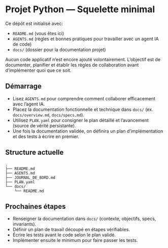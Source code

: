# Projet Python — Squelette minimal

Ce dépôt est initialisé avec:
- `README.md` (vous êtes ici)
- `AGENTS.md` (règles et bonnes pratiques pour travailler avec un agent IA de code)
- `docs/` (dossier pour la documentation projet)

Aucun code applicatif n’est encore ajouté volontairement. L’objectif est de documenter, planifier et établir les règles de collaboration avant d’implémenter quoi que ce soit.

## Démarrage
- Lisez `AGENTS.md` pour comprendre comment collaborer efficacement avec l’agent IA.
- Placez la documentation fonctionnelle et technique dans `docs/` (ex. `docs/overview.md`, `docs/specs.md`).
- Utilisez `PLAN.yaml` pour consigner le plan détaillé et l’avancement (source de vérité persistante).
- Une fois la documentation validée, on définira un plan d’implémentation et des tests à écrire en premier.

## Structure actuelle

```
.
├── README.md
├── AGENTS.md
├── JOURNAL_DE_BORD.md
├── PLAN.yaml
└── docs/
    └── README.md
```

## Prochaines étapes
- Renseigner la documentation dans `docs/` (contexte, objectifs, specs, invariants).
- Définir un plan de travail découpé en étapes vérifiables.
- Écrire les tests avant le code selon le plan validé.
- Implémenter ensuite le minimum pour faire passer les tests.
